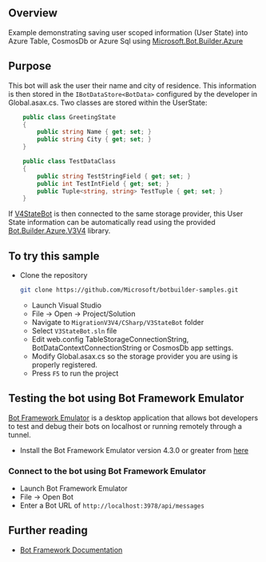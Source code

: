 ## Overview

Example demonstrating saving user scoped information (User State) into Azure Table, CosmosDb or Azure Sql using [Microsoft.Bot.Builder.Azure](https://www.nuget.org/packages/Microsoft.Bot.Builder.Azure/3.16.3.40383)

## Purpose

This bot will ask the user their name and city of residence.  This information is then stored in the ```IBotDataStore<BotData>``` configured by the developer in Global.asax.cs.  Two classes are stored within the UserState:

```cs
    public class GreetingState
    {
        public string Name { get; set; }
        public string City { get; set; }
    }
```
```cs
    public class TestDataClass
    {
        public string TestStringField { get; set; }
        public int TestIntField { get; set; }
        public Tuple<string, string> TestTuple { get; set; }
    }
```

If [V4StateBot](../V4StateBotFromV3Providers/V4StateBot.sln) is then connected to the same storage provider, this User State information can be automatically read using the provided [Bot.Builder.Azure.V3V4](../V4StateBotFromV3Providers/Bot.Builder.Azure.V3ToV4/Bot.Builder.Azure.V3V4.csproj) library.

## To try this sample

- Clone the repository

    ```bash
    git clone https://github.com/Microsoft/botbuilder-samples.git
    ```

  - Launch Visual Studio
  - File -> Open -> Project/Solution
  - Navigate to `MigrationV3V4/CSharp/V3StateBot` folder
  - Select `V3StateBot.sln` file
  - Edit web.config TableStorageConnectionString, BotDataContextConnectionString or CosmosDb app settings.
  - Modify Global.asax.cs so the storage provider you are using is properly registered.
  - Press `F5` to run the project
  
## Testing the bot using Bot Framework Emulator

[Bot Framework Emulator](https://github.com/microsoft/botframework-emulator) is a desktop application that allows bot developers to test and debug their bots on localhost or running remotely through a tunnel.

- Install the Bot Framework Emulator version 4.3.0 or greater from [here](https://github.com/Microsoft/BotFramework-Emulator/releases)

### Connect to the bot using Bot Framework Emulator

- Launch Bot Framework Emulator
- File -> Open Bot
- Enter a Bot URL of `http://localhost:3978/api/messages`

## Further reading

- [Bot Framework Documentation](https://docs.botframework.com)
